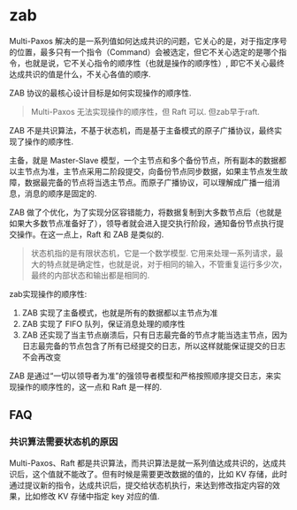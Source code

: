 # zab
Multi-Paxos 解决的是一系列值如何达成共识的问题，它关心的是，对于指定序号的位置，最多只有一个指令（Command）会被选定，但它不关心选定的是哪个指令，也就是说，它不关心指令的顺序性（也就是操作的顺序性）, 即它不关心最终达成共识的值是什么，不关心各值的顺序.

ZAB 协议的最核心设计目标是如何实现操作的顺序性.

> Multi-Paxos 无法实现操作的顺序性，但 Raft 可以. 但zab早于raft.

ZAB 不是共识算法，不基于状态机，而是基于主备模式的原子广播协议，最终实现了操作的顺序性.

主备，就是 Master-Slave 模型，一个主节点和多个备份节点，所有副本的数据都以主节点为准，主节点采用二阶段提交，向备份节点同步数据，如果主节点发生故障，数据最完备的节点将当选主节点。而原子广播协议，可以理解成广播一组消息，消息的顺序是固定的.

ZAB 做了个优化，为了实现分区容错能力，将数据复制到大多数节点后（也就是如果大多数节点准备好了），领导者就会进入提交执行阶段，通知备份节点执行提交操作。在这一点上，Raft 和 ZAB 是类似的.

> 状态机指的是有限状态机，它是一个数学模型. 它用来处理一系列请求，最大的特点就是确定性，也就是说，对于相同的输入，不管重复运行多少次，最终的内部状态和输出都是相同的.

zab实现操作的顺序性:
1. ZAB 实现了主备模式，也就是所有的数据都以主节点为准
1. ZAB 实现了 FIFO 队列，保证消息处理的顺序性
1. ZAB 还实现了当主节点崩溃后，只有日志最完备的节点才能当选主节点，因为日志最完备的节点包含了所有已经提交的日志，所以这样就能保证提交的日志不会再改变

ZAB 是通过“一切以领导者为准”的强领导者模型和严格按照顺序提交日志，来实现操作的顺序性的，这一点和 Raft 是一样的.

## FAQ
### 共识算法需要状态机的原因
Multi-Paxos、Raft 都是共识算法，而共识算法是就一系列值达成共识的，达成共识后，这个值就不能改了。但有时候是需要更改数据的值的，比如 KV 存储，此时通过提议新的指令，达成共识后，提交给状态机执行，来达到修改指定内容的效果，比如修改 KV 存储中指定 key 对应的值.
